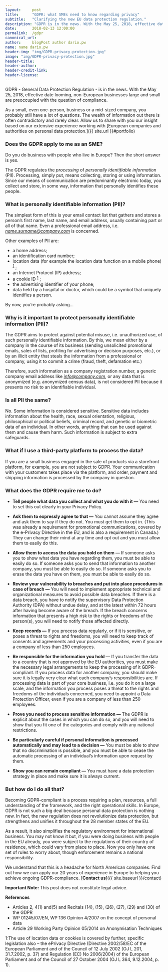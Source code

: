 ```yaml
---
layout:     post
title:      "GDPR: what SMEs need to know regarding privacy"
subtitle:   "Clarifying the new EU data protection regulation."
description: "GDPR is in the news. With the May 25, 2018, effective date looming, non-European businesses large and small are preoccupied with the question of compliance."
date:       2018-02-13 12:00:00
permalink:  /gdpr
canonical_url:
author:     blogPost author dario.pw
name: name dario.pw
header-img: "img/GDPR-privacy-protection.jpg"
image: "img/GDPR-privacy-protection.jpg"
header-title:
header-author:
header-credit-link:
header-license:
---
```


GDPR - General Data Protection Regulation - is in the news. With the May 25, 2018, effective date looming, non-European businesses large and small are preoccupied with the question of compliance.

As a small, even one-person, business or a mid-sized company, you probably still have a lot of questions. The wealth of information out there is often contradictory and rarely clear. Allow us to share with you our insight based on our extensive experience working with [European companies and authorities on personal data protection.]({{ site.url }}#portfolio)

### Does the GDPR apply to me as an SME?  
Do you do business with people who live in Europe? Then the short answer is yes.  

The GDPR regulates the <em>processing</em> of <em>personally identifiable information</em> (PII). Processing, simply put, means collecting, storing or using information. Since our means of communication are predominantly electronic today, you collect and store, in some way, information that personally identifies these people.

### What is personally identifiable information (PII)?
The simplest form of this is your email contact list that gathers and stores a person’s first name, last name, and email address, usually containing part or all of that name. Even a professional email address, i.e. <em>name.surname@company.com</em> is concerned.  

Other examples of PII are:
* a home address;
* an identification card number;
* location data (for example the location data function on a mobile phone) <sup>[1](#myfootnote1)</sup> ;
* an Internet Protocol (IP) address;
* a cookie ID <sup>[1](#myfootnote1)</sup> ;
* the advertising identifier of your phone;
* data held by a hospital or doctor, which could be a symbol that uniquely identifies a person.

By now, you’re probably asking…

### Why is it important to protect personally identifiable information (PII)?
The GDPR aims to protect against potential misuse, i.e. unauthorized use, of such personally identifiable information. By this, we mean either by a company in the course of its business (sending unsolicited promotional emails, sales of lists, profiling for advertising or decision purposes, etc.), or by an illicit entity that steals the information from a professional or company, using it to commit a crime (fraud, theft, defamation etc.)  

Therefore, such information as a company registration number, a generic company email address like <em>info@company.com</em>, or any data that is anonymized (e.g. anonymized census data), is not considered PII because it presents no risk to an identifiable individual.

### Is all PII the same?
No. Some information is considered sensitive. Sensitive data includes information about the health, race, sexual orientation, religious, philosophical or political beliefs, criminal record, and genetic or biometric data of an individual. In other words, anything that can be used against them and cause them harm. Such information is subject to extra safeguards.

### What if I use a third-party platform to process the data?
If you are a small business engaged in the sale of products via a storefront platform, for example, you are not subject to GDPR. Your communication with your customers takes place via the platform, and order, payment and shipping information is processed by the company in question.

### What does the GDPR require me to do?
* **Tell people what data you collect and what you do with it —** You need to set this out clearly in your Privacy Policy.

* **Ask them to expressly agree to that —** You cannot assume they agree and ask them to say if they do not. You must get them to opt in. (This was already a requirement for promotional communications, covered by the e-Privacy Directive in the EU, and is also a requirement in Canada.) They can change their mind at any time and opt out and you must allow them to easily do this.

* **Allow them to access the data you hold on them —** If someone asks you to show what data you have regarding them, you must be able to easily do so. If someone asks you to send that information to another company, you must be able to easily do so. If someone asks you to erase the data you have on them, you must be able to easily do so.

* **Review your vulnerability to breaches and put into place procedures in case of breach —** You will need to implement appropriate technical and organizational measures to avoid possible data breaches. If there is a data breach, you have to notify the supervisory Data Protection Authority (DPA) without undue delay, and at the latest within 72 hours after having become aware of the breach. If the breach concerns information that presents a high risk to the rights or freedoms of the person(s), you will need to notify those affected directly.

* **Keep records —** If you process data regularly, or if it is sensitive, or poses a threat to rights and freedoms, you will need to keep track of consents and agreements and your processing activities, even if you are a company of less than 250 employees.

* **Be responsible for the information you hold  —** If you transfer the data to a country that is not approved by the EU authorities, you must make the necessary legal arrangements to keep the processing of it GDPR-compliant. If you process data for another company, you should make sure it is legally very clear what each company’s responsibilities are. If processing data is part of your core business, i.e. you do it on a large scale, and the information you process poses a threat to the rights and freedoms of the individuals concerned, you need to appoint a Data Protection Officer, even if you are a company of less than 250 employees.

* **Prove you need to process sensitive information —** The GDPR is explicit about the cases in which you can do so, and you will need to show that you fit one of the categories and comply with any national restrictions.

* **Be particularly careful if personal information is processed automatically and may lead to a decision —** You must be able to show that no discrimination is possible, and you must be able to cease the automatic processing of an individual’s information upon request by them.

* **Show you can remain compliant —** You must have a data protection strategy in place and make sure it is always current.

### But how do I do all that?
Becoming GDPR-compliant is a process requiring a plan, resources, a full understanding of the framework, and the right operational skills. In Europe, GDPR is not such a big deal because personal data protection is nothing new. In fact, the new regulation does not revolutionize data protection, but strengthens and unifies it throughout the 28 member states of the EU.  

As a result, it also simplifies the regulatory environment for international business. You may not know it but, if you were doing business with people in the EU already, you were subject to the regulations of their country of residence, which could vary from place to place. Now you only have one set of rules to worry about, though enforcement remains a national responsibility.  

We understand that this is a headache for North American companies. Find out how we can apply our 20 years of experience in Europe to helping you achieve ongoing GDPR-compliance. [**Contact us**]({{ site.baseurl }}/contact)

**Important Note:** This post does not constitute legal advice.

**References**
* Articles 2, 4(1) and(5) and Recitals (14), (15), (26), (27), (29) and (30) of the GDPR
* WP 01245/07/EN, WP 136 Opinion 4/2007 on the concept of personal data
* Article 29 Working Party Opinion 05/2014 on Anonymisation Techniques


<a name="myfootnote1">1</a>:The use of location data or cookies is covered by further, specific legislation also – the ePrivacy Directive (Directive 2002/58/EC of the European Parliament and of the Council of 12 July 2002 (OJ L 201, 31.7.2002, p. 37)  and Regulation (EC) No 2006/2004) of the European Parliament and of the Council of 27 October 2004 (OJ L 364, 9.12.2004, p. 1).
